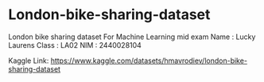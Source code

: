 # London-bike-sharing-dataset
London bike sharing dataset For Machine Learning mid exam
Name  : Lucky Laurens
Class : LA02
NIM   : 2440028104

Kaggle Link: https://www.kaggle.com/datasets/hmavrodiev/london-bike-sharing-dataset

